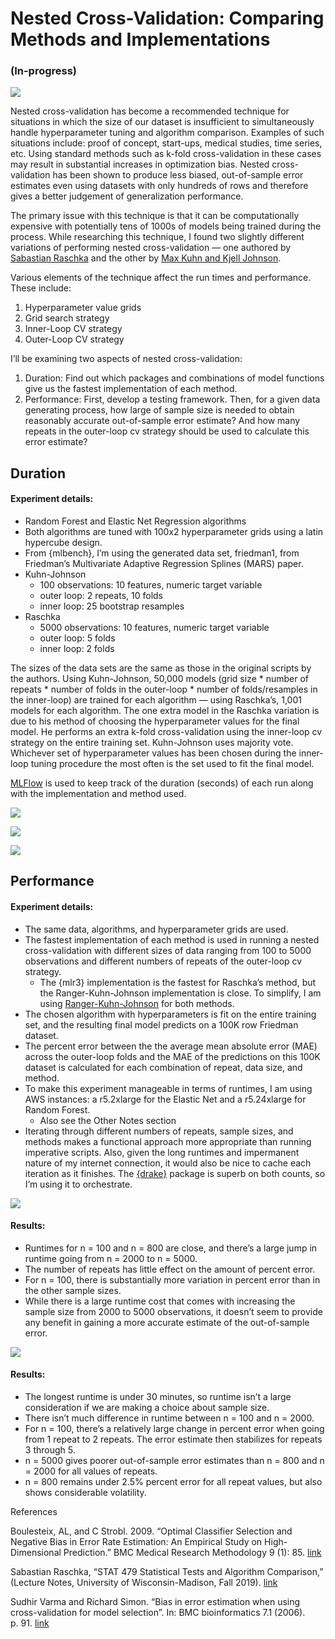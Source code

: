 
# Nested Cross-Validation: Comparing Methods and Implementations

### (In-progress)

![](images/ncv.png)

Nested cross-validation has become a recommended technique for
situations in which the size of our dataset is insufficient to
simultaneously handle hyperparameter tuning and algorithm comparison.
Examples of such situations include: proof of concept, start-ups,
medical studies, time series, etc. Using standard methods such as k-fold
cross-validation in these cases may result in substantial increases in
optimization bias. Nested cross-validation has been shown to produce
less biased, out-of-sample error estimates even using datasets with only
hundreds of rows and therefore gives a better judgement of
generalization performance.

The primary issue with this technique is that it can be computationally
expensive with potentially tens of 1000s of models being trained during
the process. While researching this technique, I found two slightly
different variations of performing nested cross-validation — one
authored by [Sabastian
Raschka](https://github.com/rasbt/stat479-machine-learning-fs19/blob/master/11_eval4-algo/code/11-eval4-algo__nested-cv_verbose1.ipynb)
and the other by [Max Kuhn and Kjell
Johnson](https://tidymodels.github.io/rsample/articles/Applications/Nested_Resampling.html).

Various elements of the technique affect the run times and performance.
These include:

1.  Hyperparameter value grids  
2.  Grid search strategy  
3.  Inner-Loop CV strategy  
4.  Outer-Loop CV strategy

I’ll be examining two aspects of nested cross-validation:

1.  Duration: Find out which packages and combinations of model
    functions give us the fastest implementation of each method.  
2.  Performance: First, develop a testing framework. Then, for a given
    data generating process, how large of sample size is needed to
    obtain reasonably accurate out-of-sample error estimate? And how
    many repeats in the outer-loop cv strategy should be used to
    calculate this error estimate?

## Duration

#### Experiment details:

  - Random Forest and Elastic Net Regression algorithms  
  - Both algorithms are tuned with 100x2 hyperparameter grids using a
    latin hypercube design.  
  - From {mlbench}, I’m using the generated data set, friedman1, from
    Friedman’s Multivariate Adaptive Regression Splines (MARS) paper.
  - Kuhn-Johnson
      - 100 observations: 10 features, numeric target variable  
      - outer loop: 2 repeats, 10 folds  
      - inner loop: 25 bootstrap resamples  
  - Raschka
      - 5000 observations: 10 features, numeric target variable  
      - outer loop: 5 folds  
      - inner loop: 2 folds

The sizes of the data sets are the same as those in the original scripts
by the authors. Using Kuhn-Johnson, 50,000 models (grid size \* number
of repeats \* number of folds in the outer-loop \* number of
folds/resamples in the inner-loop) are trained for each algorithm —
using Raschka’s, 1,001 models for each algorithm. The one extra model in
the Raschka variation is due to his method of choosing the
hyperparameter values for the final model. He performs an extra k-fold
cross-validation using the inner-loop cv strategy on the entire training
set. Kuhn-Johnson uses majority vote. Whichever set of hyperparameter
values has been chosen during the inner-loop tuning procedure the most
often is the set used to fit the final model.

[MLFlow](https://mlflow.org/docs/latest/index.html) is used to keep
track of the duration (seconds) of each run along with the
implementation and method used.

![](duration-experiment/outputs/0225-results.png)

![](duration-experiment/outputs/duration-pkg-tbl.png)

![](README_files/figure-gfm/unnamed-chunk-1-1.png)<!-- -->

## Performance

#### Experiment details:

  - The same data, algorithms, and hyperparameter grids are used.
  - The fastest implementation of each method is used in running a
    nested cross-validation with different sizes of data ranging from
    100 to 5000 observations and different numbers of repeats of the
    outer-loop cv strategy.
      - The {mlr3} implementation is the fastest for Raschka’s method,
        but the Ranger-Kuhn-Johnson implementation is close. To
        simplify, I am using
        [Ranger-Kuhn-Johnson](https://github.com/ercbk/nested-cross-validation-comparison/blob/master/duration-experiment/kuhn-johnson/nested-cv-ranger-kj.R)
        for both methods.  
  - The chosen algorithm with hyperparameters is fit on the entire
    training set, and the resulting final model predicts on a 100K row
    Friedman dataset.  
  - The percent error between the the average mean absolute error (MAE)
    across the outer-loop folds and the MAE of the predictions on this
    100K dataset is calculated for each combination of repeat, data
    size, and method.  
  - To make this experiment manageable in terms of runtimes, I am using
    AWS instances: a r5.2xlarge for the Elastic Net and a r5.24xlarge
    for Random Forest.
      - Also see the Other Notes section  
  - Iterating through different numbers of repeats, sample sizes, and
    methods makes a functional approach more appropriate than running
    imperative scripts. Also, given the long runtimes and impermanent
    nature of my internet connection, it would also be nice to cache
    each iteration as it finishes. The
    [{drake}](https://github.com/ropensci/drake) package is superb on
    both counts, so I’m using it to orchestrate.

![](README_files/figure-gfm/kj_patch_kj-1.png)<!-- -->

#### Results:

  - Runtimes for n = 100 and n = 800 are close, and there’s a large jump
    in runtime going from n = 2000 to n = 5000.  
  - The number of repeats has little effect on the amount of percent
    error.
  - For n = 100, there is substantially more variation in percent error
    than in the other sample sizes.  
  - While there is a large runtime cost that comes with increasing the
    sample size from 2000 to 5000 observations, it doesn’t seem to
    provide any benefit in gaining a more accurate estimate of the
    out-of-sample error.

![](README_files/figure-gfm/kj-patch-1.png)<!-- -->

#### Results:

  - The longest runtime is under 30 minutes, so runtime isn’t a large
    consideration if we are making a choice about sample size.  
  - There isn’t much difference in runtime between n = 100 and n =
    2000.  
  - For n = 100, there’s a relatively large change in percent error when
    going from 1 repeat to 2 repeats. The error estimate then stabilizes
    for repeats 3 through 5.  
  - n = 5000 gives poorer out-of-sample error estimates than n = 800 and
    n = 2000 for all values of repeats.  
  - n = 800 remains under 2.5% percent error for all repeat values, but
    also shows considerable volatility.

References

Boulesteix, AL, and C Strobl. 2009. “Optimal Classifier Selection and
Negative Bias in Error Rate Estimation: An Empirical Study on
High-Dimensional Prediction.” BMC Medical Research Methodology 9 (1):
85.
[link](https://www.researchgate.net/publication/40756303_Optimal_classifier_selection_and_negative_bias_in_error_rate_estimation_An_empirical_study_on_high-dimensional_prediction)

Sabastian Raschka, “STAT 479 Statistical Tests and Algorithm
Comparison,” (Lecture Notes, University of Wisconsin-Madison, Fall
2019).
[link](https://github.com/rasbt/stat479-machine-learning-fs19/blob/master/11_eval4-algo/11-eval4-algo__notes.pdf)

Sudhir Varma and Richard Simon. “Bias in error estimation when using
cross-validation for model selection”. In: BMC bioinformatics 7.1
(2006). p. 91.
[link](https://bmcbioinformatics.biomedcentral.com/articles/10.1186/1471-2105-7-91)
